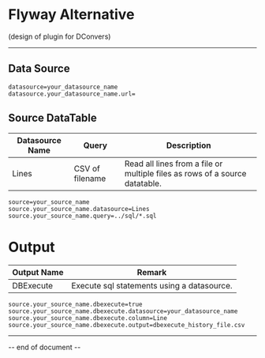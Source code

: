 # Flyway Alternative

(design of plugin for DConvers)

----



## Data Source

```properties
datasource=your_datasource_name
datasource.your_datasource_name.url=
```



## Source DataTable

| Datasource Name | Query           | Description                                                  |
| --------------- | --------------- | ------------------------------------------------------------ |
| Lines           | CSV of filename | Read all lines from a file or multiple files as rows of a source datatable. |

```properties
source=your_source_name
source.your_source_name.datasource=Lines
source.your_source_name.query=../sql/*.sql
```



# Output

| Output Name | Remark                                     |
| ----------- | ------------------------------------------ |
| DBExecute   | Execute sql statements using a datasource. |

```properties
source.your_source_name.dbexecute=true
source.your_source_name.dbexecute.datasource=your_datasource_name
source.your_source_name.dbexecute.column=Line
source.your_source_name.dbexecute.output=dbexecute_history_file.csv
```





----

-- end of document --